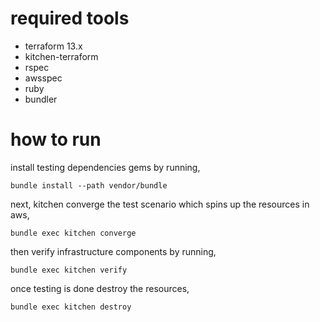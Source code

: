 # required tools
 
 * terraform 13.x
 * kitchen-terraform
 * rspec
 * awsspec
 * ruby
 * bundler

 # how to run

install testing dependencies gems by running,

 `bundle install --path vendor/bundle`

next, kitchen converge the test scenario which spins up the resources in aws,

 `bundle exec kitchen converge`

then verify infrastructure components by running,

 `bundle exec kitchen verify`

once testing is done destroy the resources,

 `bundle exec kitchen destroy`
